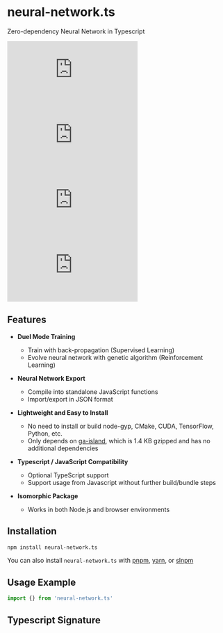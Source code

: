 # neural-network.ts

Zero-dependency Neural Network in Typescript

[![npm Package Version](https://img.shields.io/npm/v/neural-network.ts)](https://www.npmjs.com/package/neural-network.ts)
[![Minified Package Size](https://img.shields.io/bundlephobia/min/neural-network.ts)](https://bundlephobia.com/package/neural-network.ts)
[![Minified and Gzipped Package Size](https://img.shields.io/bundlephobia/minzip/neural-network.ts)](https://bundlephobia.com/package/neural-network.ts)
[![npm Package Downloads](https://img.shields.io/npm/dm/neural-network.ts)](https://www.npmtrends.com/neural-network.ts)

## Features

- **Duel Mode Training**

  - Train with back-propagation (Supervised Learning)
  - Evolve neural network with genetic algorithm (Reinforcement Learning)

- **Neural Network Export**

  - Compile into standalone JavaScript functions
  - Import/export in JSON format

- **Lightweight and Easy to Install**

  - No need to install or build node-gyp, CMake, CUDA, TensorFlow, Python, etc.
  - Only depends on [ga-island](https://github.com/beenotung/ga-island), which is 1.4 KB gzipped and has no additional dependencies

- **Typescript / JavaScript Compatibility**

  - Optional TypeScript support
  - Support usage from Javascript without further build/bundle steps

- **Isomorphic Package**
  - Works in both Node.js and browser environments

## Installation

```bash
npm install neural-network.ts
```

You can also install `neural-network.ts` with [pnpm](https://pnpm.io/), [yarn](https://yarnpkg.com/), or [slnpm](https://github.com/beenotung/slnpm)

## Usage Example

```typescript
import {} from 'neural-network.ts'
```

## Typescript Signature

```typescript

```
